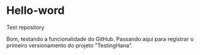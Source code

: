 # Hello-word
Test repository

Bom, testando a funcionalidade do GitHub. 
Passando aqui para registrar o primeiro versionamento do projeto "TestingHana".
